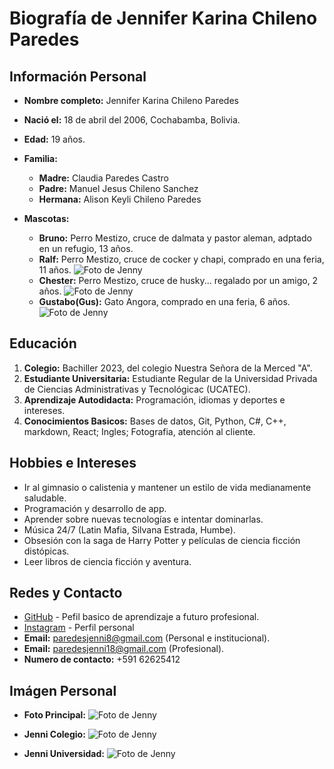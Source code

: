# __Biografía de Jennifer Karina Chileno Paredes__ 


## Información Personal
- **Nombre completo:** Jennifer Karina Chileno Paredes
- **Nació el:** 18 de abril del 2006, Cochabamba, Bolivia.
- **Edad:** 19 años.

- **Familia:** 
	- **Madre:** Claudia Paredes Castro
	- **Padre:** Manuel Jesus Chileno Sanchez 
	- **Hermana:** Alison Keyli Chileno Paredes 

- **Mascotas:** 
	- **Bruno:** Perro Mestizo, cruce de dalmata y pastor aleman, adptado en un refugio, 13 años.
	- **Ralf:** Perro Mestizo, cruce de cocker y chapi, comprado en una feria, 11 años.
	![Foto de Jenny](imagenes/Bruno-y-Ralf.jpg)
	- **Chester:** Perro Mestizo, cruce de husky... regalado por un amigo, 2 años.
	![Foto de Jenny](imagenes/Chester.jpg)
	- **Gustabo(Gus):** Gato Angora, comprado en una feria, 6 años.
	![Foto de Jenny](imagenes/Gus.jpg)


## Educación
1.  **Colegio:** Bachiller 2023, del colegio Nuestra Señora de la Merced "A".
2. **Estudiante Universitaria:** Estudiante Regular de la Universidad Privada de Ciencias Administrativas y Tecnológicac (UCATEC). 
3. **Aprendizaje Autodidacta:** Programación, idiomas y deportes e intereses.
4. **Conocimientos Basicos:** Bases de datos, Git, Python, C#, C++, markdown, React; Ingles; Fotografia, atención al cliente.



## Hobbies e Intereses
- Ir al gimnasio o calistenia y mantener un estilo de vida medianamente saludable.   
- Programación y desarrollo de app.  
- Aprender sobre nuevas tecnologías e intentar dominarlas.
- Música 24/7 (Latin Mafia, Silvana Estrada, Humbe).
- Obsesión con la saga de Harry Potter y películas de ciencia ficción distópicas.
- Leer libros de ciencia ficción y aventura.



## Redes y Contacto
- [GitHub](https://github.com/JennyKCP "JennyKCP") - Pefil basico de aprendizaje a futuro profesional.
- [Instagram](https://www.instagram.com/jennfer_18 "jennfer_18") - Perfil personal
- **Email:** paredesjenni8@gmail.com (Personal e institucional).
- **Email:** paredesjenni18@gmail.com (Profesional).
- **Numero de contacto:** +591 62625412


## Imágen Personal
- **Foto Principal:** 
![Foto de Jenny](imagenes/foto.jpg)

- **Jenni Colegio:**
![Foto de Jenny](imagenes/Cole.jpg)

- **Jenni Universidad:**
![Foto de Jenny](imagenes/actual.jpg)

